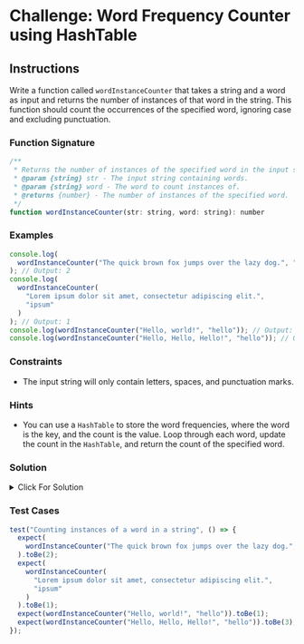 # Challenge: Word Frequency Counter using HashTable

## Instructions

Write a function called `wordInstanceCounter` that takes a string and a word as input and returns the number of instances of that word in the string. This function should count the occurrences of the specified word, ignoring case and excluding punctuation.

### Function Signature

```js
/**
 * Returns the number of instances of the specified word in the input string.
 * @param {string} str - The input string containing words.
 * @param {string} word - The word to count instances of.
 * @returns {number} - The number of instances of the specified word.
 */
function wordInstanceCounter(str: string, word: string): number
```

### Examples

```js
console.log(
  wordInstanceCounter("The quick brown fox jumps over the lazy dog.", "the")
); // Output: 2
console.log(
  wordInstanceCounter(
    "Lorem ipsum dolor sit amet, consectetur adipiscing elit.",
    "ipsum"
  )
); // Output: 1
console.log(wordInstanceCounter("Hello, world!", "hello")); // Output: 1
console.log(wordInstanceCounter("Hello, Hello, Hello!", "hello")); // Output: 3
```

### Constraints

- The input string will only contain letters, spaces, and punctuation marks.

### Hints

- You can use a `HashTable` to store the word frequencies, where the word is the key, and the count is the value. Loop through each word, update the count in the `HashTable`, and return the count of the specified word.

### Solution

<details>
  <summary>Click For Solution</summary>

```js
function wordInstanceCounter(str, word) {
  const words = str.toLowerCase().split(/\W+/);
  const wordFrequency = new HashTable();
  const targetWord = word.toLowerCase();
  let count = 0;

  for (const currentWord of words) {
    if (currentWord === "") continue;

    if (wordFrequency.has(currentWord)) {
      wordFrequency.set(currentWord, wordFrequency.get(currentWord) + 1);
    } else {
      wordFrequency.set(currentWord, 1);
    }

    if (currentWord === targetWord) {
      count = wordFrequency.get(currentWord);
    }
  }

  return count;
}
```

</details>

### Test Cases

```js
test("Counting instances of a word in a string", () => {
  expect(
    wordInstanceCounter("The quick brown fox jumps over the lazy dog.", "the")
  ).toBe(2);
  expect(
    wordInstanceCounter(
      "Lorem ipsum dolor sit amet, consectetur adipiscing elit.",
      "ipsum"
    )
  ).toBe(1);
  expect(wordInstanceCounter("Hello, world!", "hello")).toBe(1);
  expect(wordInstanceCounter("Hello, Hello, Hello!", "hello")).toBe(3);
});
```
